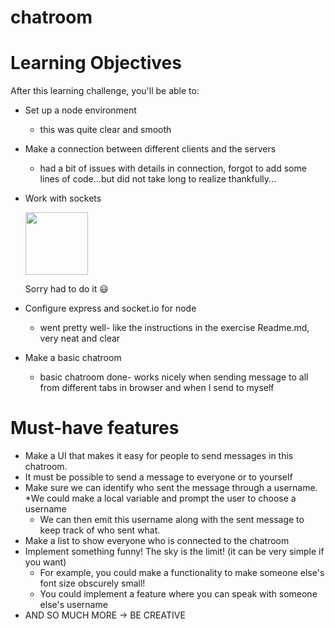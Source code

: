 # chatroom

# Learning Objectives
After this learning challenge, you'll be able to:

* Set up a node environment
  - this was quite clear and smooth
* Make a connection between different clients and the servers
  - had a bit of issues with details in connection, forgot to add some lines of code...but did not take long to realize thankfully...
* Work with sockets
  
    <img src="https://media.giphy.com/media/d2jjL98HvwZJ69yw/giphy.gif" width="100" height="100">

    Sorry had to do it 😃
  
* Configure express and socket.io for node
    * went pretty well- like the instructions in the exercise Readme.md, very neat and clear
* Make a basic chatroom
  * basic chatroom done- works nicely when sending message to all from different tabs in browser and when I send to myself

# Must-have features
* Make a UI that makes it easy for people to send messages in this chatroom.
* It must be possible to send a message to everyone or to yourself
* Make sure we can identify who sent the message through a username.
    *We could make a local variable and prompt the user to choose a username
    * We can then emit this username along with the sent message to keep track of who sent what.
* Make a list to show everyone who is connected to the chatroom
* Implement something funny! The sky is the limit! (it can be very simple if you want)
    * For example, you could make a functionality to make someone else's font size obscurely small!
    * You could implement a feature where you can speak with someone else's username
* AND SO MUCH MORE -> BE CREATIVE
